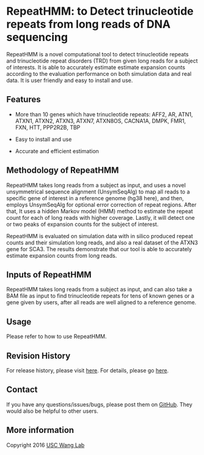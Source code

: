 # RepeatHMM: to Detect trinucleotide repeats from long reads of DNA sequencing

RepeatHMM is a novel computational tool to detect trinucleotide repeats and trinucleotide repeat disorders (TRD) from given long reads for a subject of interests. It is able to accurately estimate estimate expansion counts according to the evaluation performance on both simulation data and real data. It is user friendly and easy to install and use.

## Features

* More than 10 genes which have trinucleotide repeats: AFF2, AR, ATN1, ATXN1, ATXN2, ATXN3, ATXN7, ATXN8OS, CACNA1A, DMPK, FMR1, FXN, HTT, PPP2R2B, TBP

* Easy to install and use

* Accurate and efficient estimation

## Methodology of RepeatHMM

RepeatHMM takes long reads from a subject as input, and uses a novel unsymmetrical sequence alignment (UnsymSeqAlg) to map all reads to a specific gene of interest in a reference genome (hg38 here), and then, employs UnsymSeqAlg for optional error correction of repeat regions. After that, It uses a hidden Markov model (HMM) method to estimate the repeat count for each of long reads with higher coverage. Lastly, it will detect one or two peaks of expansion counts for the subject of interest. 

RepeatHMM is evaluated on simulation data with in silico produced repeat counts and their simulation long reads, and also a real dataset of the ATXN3 gene for SCA3. The results demonstrate that our tool is able to accurately estimate expansion counts from long reads.

## Inputs of RepeatHMM

RepeatHMM takes long reads from a subject as input, and can also take a BAM file as input to find trinucleotide repeats for tens of known genes or a gene given by users, after all reads are well aligned to a reference genome. 

## Usage

Please refer to how to use RepeatHMM.

## Revision History

For release history, please visit [here](https://github.com/WGLab/RepeatHMM/releases). For details, please go [here](https://github.com/WangGenomicsLab/RepeatHMM/blob/master).

## Contact

If you have any questions/issues/bugs, please post them on [GitHub](https://github.com/WGLab/RepeatHMM/issues). They would also be helpful to other users. 

## More information

Copyright 2016 [USC Wang Lab](http://genomics.usc.edu/)
